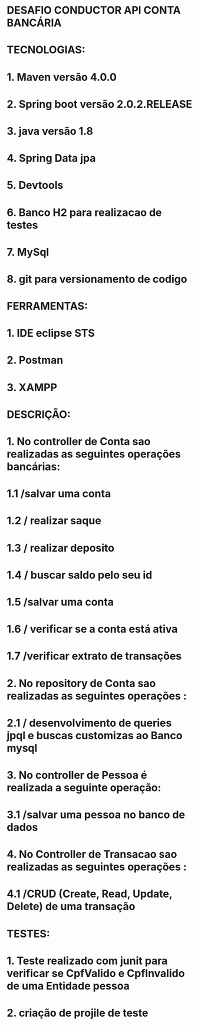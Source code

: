 #    DESAFIO CONDUCTOR API CONTA BANCÁRIA

#    TECNOLOGIAS:

#      1. Maven versão 4.0.0
#      2. Spring boot versão 2.0.2.RELEASE
#      3. java versão 1.8
#      4. Spring Data jpa
#      5. Devtools
#      6. Banco H2 para realizacao de testes
#      7. MySql 
#      8. git para versionamento de codigo

#    FERRAMENTAS:

#      1. IDE eclipse STS
#      2. Postman 
#      3. XAMPP

#    DESCRIÇÃO:

#      1. No controller de Conta sao realizadas as seguintes operações bancárias:

#        1.1 /salvar uma conta
#        1.2 / realizar saque
#        1.3 / realizar deposito
#        1.4 / buscar saldo pelo seu id
#        1.5 /salvar uma conta
#        1.6 / verificar se a conta está ativa
#        1.7 /verificar extrato de transações

#      2. No repository de Conta sao realizadas as seguintes operações :

#        2.1 / desenvolvimento de queries jpql e  buscas customizas ao Banco mysql

#      3. No controller de Pessoa é realizada a seguinte operação:

#        3.1 /salvar uma pessoa no banco de dados

#      4. No Controller de Transacao sao realizadas as seguintes operações :

#        4.1 /CRUD (Create, Read, Update, Delete) de uma transação


#    TESTES:

#      1. Teste realizado com junit para verificar se  CpfValido  e CpfInvalido de   uma Entidade pessoa
#      2. criação de projile de teste



